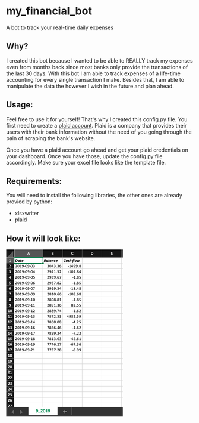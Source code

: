 # my_financial_bot
A bot to track your real-time daily expenses

## Why?
I created this bot because I wanted to be able to REALLY track my expenses even from months back since most banks only provide the transactions of the last 30 days. With this bot I am able to track expenses of a life-time accounting for every single transaction I make. Besides that, I am able to manipulate the data the however I wish in the future and plan ahead.

## Usage:
Feel free to use it for yourself! That's why I created this config.py file.
You first need to create a [plaid account](https://plaid.com/). Plaid is a company that provides their users with their bank information without the need of you going through the pain of scraping the bank's website. 

Once you have a plaid account go ahead and get your plaid credentials on your dashboard. Once you have those, update the config.py file accordingly. 
Make sure your excel file looks like the template file.

## Requirements:
You will need to install the following libraries, the other ones are already provied by python:
* xlsxwriter
* plaid

## How it will look like:
![How your spreadsheets will look like](example.png "Example image")
